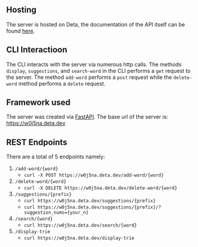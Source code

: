 ## Hosting
The server is hosted on Deta, the documentation of the API itself can be found [here](https://w0j5na.deta.dev/docs).

## CLI Interactioon
The CLI interacts with the server via numerous http calls. The methods `display`, `suggestions`, and `search-word` in the CLI performs a `get` request to the server. The method `add-word` performs a `post` request while the `delete-word` method performs a `delete` request.

## Framework used
The server was created via [FastAPI](https://fastapi.tiangolo.com/). The base url of the server is: https://w0j5na.deta.dev

## REST Endpoints
There are a total of 5 endpoints namely:
1. `/add-word/{word}`
   - `curl -X POST https://w0j5na.deta.dev/add-word/{word}`
2. `/delete-word/{word}`
   - `curl -X DELETE https://w0j5na.deta.dev/delete-word/{word}`
3. `/suggestions/{prefix}`
   - `curl https://w0j5na.deta.dev/suggestions/{prefix}`
   - `curl https://w0j5na.deta.dev/suggestions/{prefix}/?suggestion_nums={your_n}`
4. `/search/{word}`
   - `curl https://w0j5na.deta.dev/search/{word}`
5. `/display-trie`
   - `curl https://w0j5na.deta.dev/display-trie`
